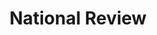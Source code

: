 ---
facebook: https://facebook.com/nationalreview
googleplus: https://plus.google.com/+nationalreview
instagram: https://instagram.com/nationalreview
logohandle: nationalreview
sort: nationalreview
title: National Review
twitter: https://x.com/NRO
website: https://www.nationalreview.com/
wikipedia: https://en.wikipedia.org/wiki/National_Review
---